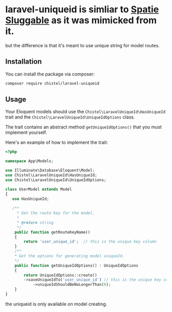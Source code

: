 # laravel-uniqueid is simliar to [Spatie Sluggable](https://github.com/spatie/laravel-sluggable) as it was mimicked from it.

but the difference is that it's meant to use unique string for model routes.


## Installation

You can install the package via composer:
``` bash
composer require chistel/laravel-uniqueid
```

## Usage

Your Eloquent models should use the `Chistel\LaravelUniqueId\HasUniqueId` trait and the `Chistel\LaravelUniqueId\UniqueIdOptions` class.

The trait contains an abstract method `getUniqueIdOptions()` that you must implement yourself. 

Here's an example of how to implement the trait:

```php
<?php

namespace App\Models;

use Illuminate\Database\Eloquent\Model;
use Chistel\LaravelUniqueId\HasUniqueId;
use Chistel\LaravelUniqueId\UniqueIdOptions;

class UserModel extends Model
{
   use HasUniqueId;
    
   /**
	 * Get the route key for the model.
	 *
	 * @return string
	 */
	public function getRouteKeyName()
	{
	    return 'user_unique_id';  // this is the unique key column 
	}
	/**
	* Get the options for generating model uniqueId.
	*/
	public function getUniqueIdOptions() : UniqueIdOptions
	{
	  	return UniqueIdOptions::create()
	   	->saveUniqueIdTo('user_unique_id') // this is the unique key column 
	      	->uniqueIdShouldBeNoLongerThan(8);
	}
}
```
the uniqueid is only available on model creating.

